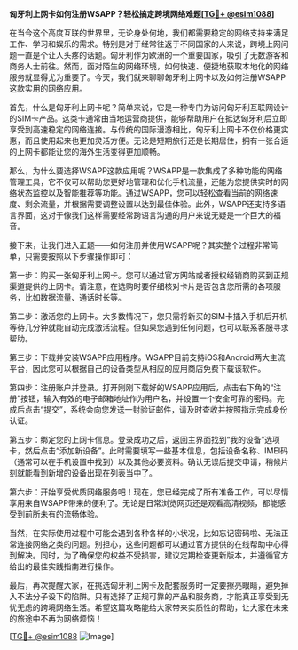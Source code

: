 **匈牙利上网卡如何注册WSAPP？轻松搞定跨境网络难题[[TG💪+ @esim1088](https://t.me/s/esim1088)]**

在当今这个高度互联的世界里，无论身处何地，我们都需要稳定的网络支持来满足工作、学习和娱乐的需求。特别是对于经常往返于不同国家的人来说，跨境上网问题一直是个让人头疼的话题。匈牙利作为欧洲的一个重要国家，吸引了无数游客和商务人士前往。然而，面对陌生的网络环境，如何快速、便捷地获取本地化的网络服务就显得尤为重要了。今天，我们就来聊聊匈牙利上网卡以及如何注册WSAPP这款实用的网络应用。

首先，什么是匈牙利上网卡呢？简单来说，它是一种专门为访问匈牙利互联网设计的SIM卡产品。这类卡通常由当地运营商提供，能够帮助用户在抵达匈牙利后立即享受到高速稳定的网络连接。与传统的国际漫游相比，匈牙利上网卡不仅价格更实惠，而且使用起来也更加灵活方便。无论是短期旅行还是长期居住，拥有一张合适的上网卡都能让您的海外生活变得更加顺畅。

那么，为什么要选择WSAPP这款应用呢？WSAPP是一款集成了多种功能的网络管理工具，它不仅可以帮助您更好地管理和优化手机流量，还能为您提供实时的网络状态监控以及智能推荐等功能。通过WSAPP，您可以轻松查看当前的网络速度、剩余流量，并根据需要调整设置以达到最佳体验。此外，WSAPP还支持多语言界面，这对于像我们这样需要经常跨语言沟通的用户来说无疑是一个巨大的福音。

接下来，让我们进入正题——如何注册并使用WSAPP呢？其实整个过程非常简单，只需要按照以下步骤操作即可：

第一步：购买一张匈牙利上网卡。您可以通过官方网站或者授权经销商购买到正规渠道提供的上网卡。请注意，在选购时要仔细核对卡片是否包含您所需的各项服务，比如数据流量、通话时长等。

第二步：激活您的上网卡。大多数情况下，您只需将新买的SIM卡插入手机后开机等待几分钟就能自动完成激活流程。但如果您遇到任何问题，也可以联系客服寻求帮助。

第三步：下载并安装WSAPP应用程序。WSAPP目前支持iOS和Android两大主流平台，因此您可以根据自己的设备类型从相应的应用商店免费下载该软件。

第四步：注册账户并登录。打开刚刚下载好的WSAPP应用后，点击右下角的“注册”按钮，输入有效的电子邮箱地址作为用户名，并设置一个安全可靠的密码。完成后点击“提交”，系统会向您发送一封验证邮件，请及时查收并按照指示完成身份认证。

第五步：绑定您的上网卡信息。登录成功之后，返回主界面找到“我的设备”选项卡，然后点击“添加新设备”。此时需要填写一些基本信息，包括设备名称、IMEI码（通常可以在手机设置中找到）以及其他必要资料。确认无误后提交申请，稍候片刻就能看到新增的设备出现在列表当中了。

第六步：开始享受优质网络服务吧！现在，您已经完成了所有准备工作，可以尽情享用来自WSAPP带来的便利了。无论是日常浏览网页还是观看高清视频，都能感受到前所未有的流畅体验。

当然，在实际使用过程中可能会遇到各种各样的小状况，比如忘记密码啦、无法正常连接网络之类的问题。别担心，这些问题都可以通过官方提供的在线帮助中心得到解决。同时，为了确保您的权益不受损害，建议定期检查更新版本，并遵循官方给出的最佳实践指南进行操作。

最后，再次提醒大家，在挑选匈牙利上网卡及配套服务时一定要擦亮眼睛，避免掉入不法分子设下的陷阱。只有选择了正规可靠的产品和服务商，才能真正享受到无忧无虑的跨境网络生活。希望这篇攻略能给大家带来实质性的帮助，让大家在未来的旅途中不再为网络烦恼！

[[TG💪+ @esim1088](https://t.me/s/esim1088) ![Image](https://i.postimg.cc/4NQfJmqS/Snipaste-2025-05-13-00-14-12.png)]